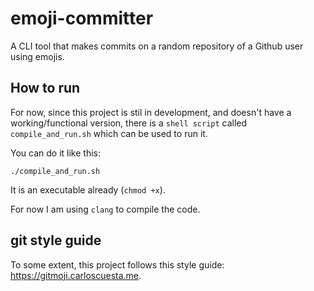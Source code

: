 # emoji-committer

A CLI tool that makes commits on a random repository of a Github user using emojis.

## How to run

For now, since this project is stil in development, and doesn't have a working/functional version, there is a `shell script` called `compile_and_run.sh` which can be used to run it.

You can do it like this:

```
./compile_and_run.sh
```

It is an executable already (`chmod +x`).

For now I am using `clang` to compile the code.

## git style guide

To some extent, this project follows this style guide: https://gitmoji.carloscuesta.me.
